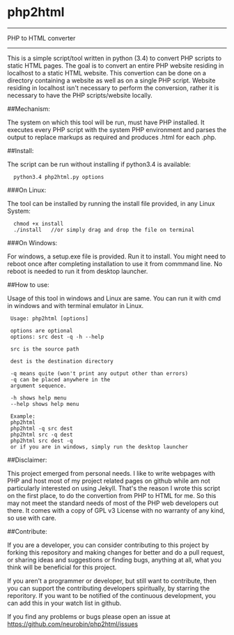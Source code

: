 # php2html
**********************
PHP to HTML converter
**********************

This is a simple script/tool written in python (3.4) to convert PHP scripts to static HTML pages. The goal is to convert an entire PHP website residing in localhost to a static HTML website. This convertion can be done on a directory containing a website as well as on a single PHP script. Website residing in localhost isn't necessary to perform the conversion, rather it is necessary to have the PHP scripts/website locally.

##Mechanism:

The system on which this tool will be run, must have PHP installed. It executes every PHP script with the system PHP environment and parses the output to replace markups as required and produces .html for each .php.

##Install:

The script can be run without installing if python3.4 is available:

      python3.4 php2html.py options
###On Linux:

The tool can be installed by running the install file provided, in any Linux System:

      chmod +x install
      ./install   //or simply drag and drop the file on terminal
###On Windows:

For windows, a setup.exe file is provided. Run it to install. You might need to reboot once after completing installation to use it from commmand line. No reboot is needed to run it from desktop launcher.

##How to use:

Usage of this tool in windows and Linux are same. You can run it with cmd in windows and with terminal emulator in Linux.

     Usage: php2html [options]
   
     options are optional
     options: src dest -q -h --help
   
     src is the source path
   
     dest is the destination directory
   
     -q means quite (won't print any output other than errors)
     -q can be placed anywhere in the
     argument sequence.
   
     -h shows help menu
     --help shows help menu
   
     Example:
     php2html
     php2html -q src dest
     php2html src -q dest
     php2html src dest -q
     or if you are in windows, simply run the desktop launcher

##Disclaimer:

This project emerged from personal needs. I like to write webpages with PHP and host most of my project related pages on github while am not particularly interested on using Jekyll. That's the reason I wrote this script on the first place, to do the convertion from PHP to HTML for me. So this may not meet the standard needs of most of the PHP web developers out there. It comes with a copy of GPL v3 License with no warranty of any kind, so use with care.


##Contribute:

If you are a developer, you can consider contributing to this project by forking this repository and making changes for better and do a pull request, or sharing ideas and suggestions or finding bugs, anything at all, what you think will be beneficial for this project.

If you aren't a programmer or developer, but still want to contribute, then you can support the contributing developers spiritually, by starring the reporitory. If you want to be notified of the continuous development, you can add this in your watch list in github.

If you find any problems or bugs please open an issue at https://github.com/neurobin/php2html/issues


